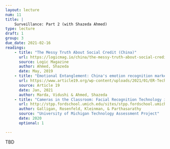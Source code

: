 ```yaml
---
layout: lecture
num: 11
title: |
    Surveillance: Part 2 (with Shazeda Ahmed)
type: lecture
draft: 1
group: 3
due_date: 2021-02-16
readings:
    - title: "The Messy Truth About Social Credit (China)"
      url: https://logicmag.io/china/the-messy-truth-about-social-credit/
      source: Logic Magazine
      author: Ahmed, Shazeda
      date: May, 2019
    - title: "Emotional Entanglement: China's emotion recognition market and its implications for human rights"
      url: https://www.article19.org/wp-content/uploads/2021/01/ER-Tech-China-Report.pdf
      source: Article 19
      date: Jan, 2021
      author: Marda, Vidushi & Ahmed, Shazeda
    - title: "Cameras in the Classroom: Facial Recognition Technology in Schools"
      url: http://stpp.fordschool.umich.edu/sites/stpp.fordschool.umich.edu/files/file-assets/cameras_in_the_classroom_full_report.pdf
      author: Galligan, Rosenfeld, Kleinman, & Parthasarathy
      source: "University of Michigan Technology Assessment Project"
      date: 2020
      optional: 1

---
```


TBD


